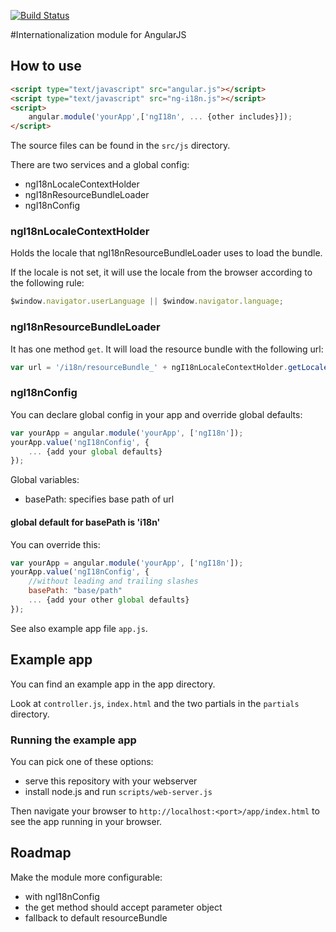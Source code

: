 [![Build Status](https://travis-ci.org/gertn/ng-i18n.png)](https://travis-ci.org/gertn/ng-i18n)

#Internationalization module for AngularJS
## How to use

```html
<script type="text/javascript" src="angular.js"></script>
<script type="text/javascript" src="ng-i18n.js"></script>
<script>
    angular.module('yourApp',['ngI18n', ... {other includes}]);
</script>
```

The source files can be found in the `src/js` directory.

There are two services and a global config:
* ngI18nLocaleContextHolder
* ngI18nResourceBundleLoader
* ngI18nConfig

### ngI18nLocaleContextHolder
Holds the locale that ngI18nResourceBundleLoader uses to load the bundle.

If the locale is not set, it will use the locale from the browser according to the following rule:
```javascript
$window.navigator.userLanguage || $window.navigator.language;
```
### ngI18nResourceBundleLoader
It has one method `get`.
It will load the resource bundle with the following url:
```javascript
var url = '/i18n/resourceBundle_' + ngI18nLocaleContextHolder.getLocale() + '.json';
```

### ngI18nConfig
You can declare global config in your app and override global defaults:
```javascript
var yourApp = angular.module('yourApp', ['ngI18n']);
yourApp.value('ngI18nConfig', {
    ... {add your global defaults}
});
```
Global variables:
*  basePath: specifies base path of url

#### global default for basePath is 'i18n'
You can override this:
```javascript
var yourApp = angular.module('yourApp', ['ngI18n']);
yourApp.value('ngI18nConfig', {
    //without leading and trailing slashes
    basePath: "base/path"
    ... {add your other global defaults}
});
```
See also example app file `app.js`.

## Example app
You can find an example app in the app directory.

Look at `controller.js`, `index.html` and the two partials in the `partials` directory.

### Running the example app

You can pick one of these options:

* serve this repository with your webserver
* install node.js and run `scripts/web-server.js`

Then navigate your browser to `http://localhost:<port>/app/index.html` to see the app running in
your browser.
 
## Roadmap
Make the module more configurable:
* with ngI18nConfig
* the get method should accept parameter object
* fallback to default resourceBundle

